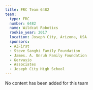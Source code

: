 ```yaml
---
title: FRC Team 6482
team:
  type: FRC
  number: 6482
  name: Wildcat Robotics
  rookie_year: 2017
  location: Joseph City, Arizona, USA
  sponsors:
  - AZFirst
  - Steve Sanghi Family Foundation
  - James. A. Unruh Family Foundation
  - Gervasio
  - Associates
  - Joseph City High School
---
```


No content has been added for this team